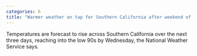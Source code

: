 ```yaml
---
categories: h
title: "Warmer weather on tap for Southern California after weekend of storms"
---
```

Temperatures are forecast to rise across Southern California over the next three days, reaching into the low 90s by Wednesday, the National Weather Service says.